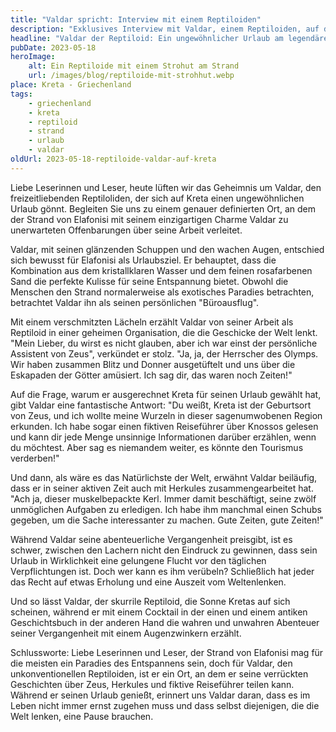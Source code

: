 ```yaml
---
title: "Valdar spricht: Interview mit einem Reptiloiden"
description: "Exklusives Interview mit Valdar, einem Reptiloiden, auf der geheimnisvollen Insel Kreta. Einblicke in eine verborgene Welt."
headline: "Valdar der Reptiloid: Ein ungewöhnlicher Urlaub am legendären Strand von Kreta"
pubDate: 2023-05-18
heroImage:
    alt: Ein Reptiloide mit einem Strohut am Strand
    url: /images/blog/reptiloide-mit-strohhut.webp
place: Kreta - Griechenland
tags:
    - griechenland
    - kreta
    - reptiloid
    - strand
    - urlaub
    - valdar
oldUrl: 2023-05-18-reptiloide-valdar-auf-kreta
---
```


Liebe Leserinnen und Leser, heute lüften wir das Geheimnis um Valdar, den freizeitliebenden Reptiloliden, der sich auf Kreta einen ungewöhnlichen Urlaub gönnt. Begleiten Sie uns zu einem genauer definierten Ort, an dem der Strand von Elafonisi mit seinem einzigartigen Charme Valdar zu unerwarteten Offenbarungen über seine Arbeit verleitet.

Valdar, mit seinen glänzenden Schuppen und den wachen Augen, entschied sich bewusst für Elafonisi als Urlaubsziel. Er behauptet, dass die Kombination aus dem kristallklaren Wasser und dem feinen rosafarbenen Sand die perfekte Kulisse für seine Entspannung bietet. Obwohl die Menschen den Strand normalerweise als exotisches Paradies betrachten, betrachtet Valdar ihn als seinen persönlichen "Büroausflug".

Mit einem verschmitzten Lächeln erzählt Valdar von seiner Arbeit als Reptiloid in einer geheimen Organisation, die die Geschicke der Welt lenkt. "Mein Lieber, du wirst es nicht glauben, aber ich war einst der persönliche Assistent von Zeus", verkündet er stolz. "Ja, ja, der Herrscher des Olymps. Wir haben zusammen Blitz und Donner ausgetüftelt und uns über die Eskapaden der Götter amüsiert. Ich sag dir, das waren noch Zeiten!"

Auf die Frage, warum er ausgerechnet Kreta für seinen Urlaub gewählt hat, gibt Valdar eine fantastische Antwort: "Du weißt, Kreta ist der Geburtsort von Zeus, und ich wollte meine Wurzeln in dieser sagenumwobenen Region erkunden. Ich habe sogar einen fiktiven Reiseführer über Knossos gelesen und kann dir jede Menge unsinnige Informationen darüber erzählen, wenn du möchtest. Aber sag es niemandem weiter, es könnte den Tourismus verderben!"

Und dann, als wäre es das Natürlichste der Welt, erwähnt Valdar beiläufig, dass er in seiner aktiven Zeit auch mit Herkules zusammengearbeitet hat. "Ach ja, dieser muskelbepackte Kerl. Immer damit beschäftigt, seine zwölf unmöglichen Aufgaben zu erledigen. Ich habe ihm manchmal einen Schubs gegeben, um die Sache interessanter zu machen. Gute Zeiten, gute Zeiten!"

Während Valdar seine abenteuerliche Vergangenheit preisgibt, ist es schwer, zwischen den Lachern nicht den Eindruck zu gewinnen, dass sein Urlaub in Wirklichkeit eine gelungene Flucht vor den täglichen Verpflichtungen ist. Doch wer kann es ihm verübeln? Schließlich hat jeder das Recht auf etwas Erholung und eine Auszeit vom Weltenlenken.

Und so lässt Valdar, der skurrile Reptiloid, die Sonne Kretas auf sich scheinen, während er mit einem Cocktail in der einen und einem antiken Geschichtsbuch in der anderen Hand die wahren und unwahren Abenteuer seiner Vergangenheit mit einem Augenzwinkern erzählt.

Schlussworte:
Liebe Leserinnen und Leser, der Strand von Elafonisi mag für die meisten ein Paradies des Entspannens sein, doch für Valdar, den unkonventionellen Reptiloiden, ist er ein Ort, an dem er seine verrückten Geschichten über Zeus, Herkules und fiktive Reiseführer teilen kann. Während er seinen Urlaub genießt, erinnert uns Valdar daran, dass es im Leben nicht immer ernst zugehen muss und dass selbst diejenigen, die die Welt lenken, eine Pause brauchen.

